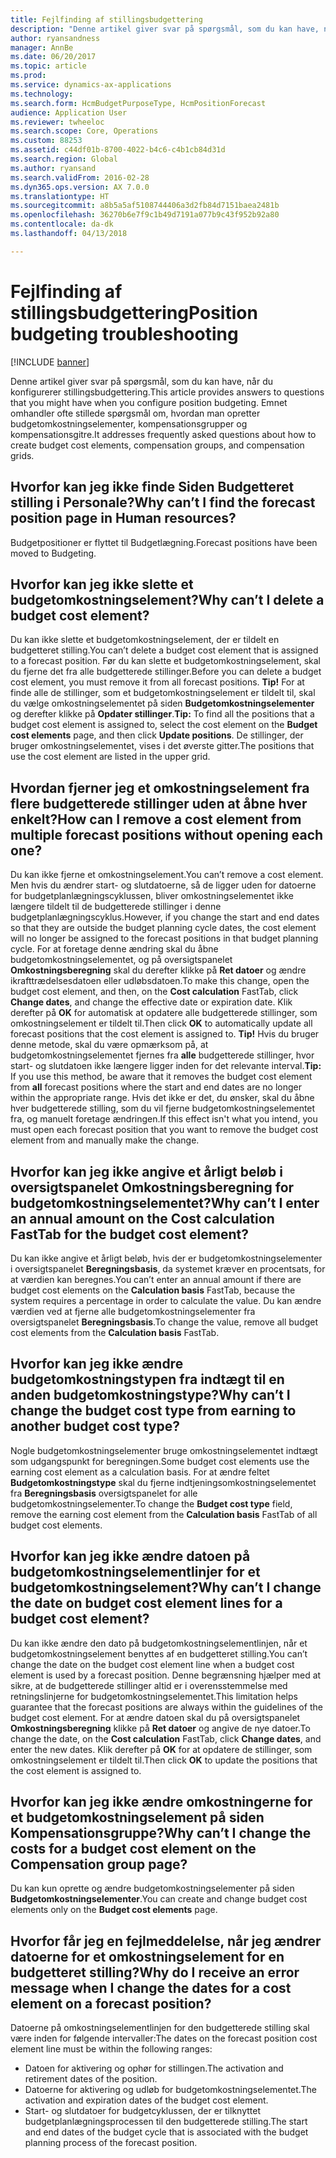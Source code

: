 ```yaml
---
title: Fejlfinding af stillingsbudgettering
description: "Denne artikel giver svar på spørgsmål, som du kan have, når du konfigurerer stillingsbudgettering. Emnet omhandler ofte stillede spørgsmål om, hvordan man opretter budgetomkostningselementer, kompensationsgrupper og kompensationsgitre."
author: ryansandness
manager: AnnBe
ms.date: 06/20/2017
ms.topic: article
ms.prod: 
ms.service: dynamics-ax-applications
ms.technology: 
ms.search.form: HcmBudgetPurposeType, HcmPositionForecast
audience: Application User
ms.reviewer: twheeloc
ms.search.scope: Core, Operations
ms.custom: 88253
ms.assetid: c44df01b-8700-4022-b4c6-c4b1cb84d31d
ms.search.region: Global
ms.author: ryansand
ms.search.validFrom: 2016-02-28
ms.dyn365.ops.version: AX 7.0.0
ms.translationtype: HT
ms.sourcegitcommit: a8b5a5af5108744406a3d2fb84d7151baea2481b
ms.openlocfilehash: 36270b6e7f9c1b49d7191a077b9c43f952b92a80
ms.contentlocale: da-dk
ms.lasthandoff: 04/13/2018

---
```


# <a name="position-budgeting-troubleshooting"></a><span data-ttu-id="f1f89-104">Fejlfinding af stillingsbudgettering</span><span class="sxs-lookup"><span data-stu-id="f1f89-104">Position budgeting troubleshooting</span></span>

[!INCLUDE [banner](../includes/banner.md)]

<span data-ttu-id="f1f89-105">Denne artikel giver svar på spørgsmål, som du kan have, når du konfigurerer stillingsbudgettering.</span><span class="sxs-lookup"><span data-stu-id="f1f89-105">This article provides answers to questions that you might have when you configure position budgeting.</span></span> <span data-ttu-id="f1f89-106">Emnet omhandler ofte stillede spørgsmål om, hvordan man opretter budgetomkostningselementer, kompensationsgrupper og kompensationsgitre.</span><span class="sxs-lookup"><span data-stu-id="f1f89-106">It addresses frequently asked questions about how to create budget cost elements, compensation groups, and compensation grids.</span></span> 

<a name="why-cant-i-find-the-forecast-position-page-in-human-resources"></a><span data-ttu-id="f1f89-107">Hvorfor kan jeg ikke finde Siden Budgetteret stilling i Personale?</span><span class="sxs-lookup"><span data-stu-id="f1f89-107">Why can’t I find the forecast position page in Human resources?</span></span>
---------------------------------------------------------------

<span data-ttu-id="f1f89-108">Budgetpositioner er flyttet til Budgetlægning.</span><span class="sxs-lookup"><span data-stu-id="f1f89-108">Forecast positions have been moved to Budgeting.</span></span>

## <a name="why-cant-i-delete-a-budget-cost-element"></a><span data-ttu-id="f1f89-109">Hvorfor kan jeg ikke slette et budgetomkostningselement?</span><span class="sxs-lookup"><span data-stu-id="f1f89-109">Why can’t I delete a budget cost element?</span></span>
<span data-ttu-id="f1f89-110">Du kan ikke slette et budgetomkostningselement, der er tildelt en budgetteret stilling.</span><span class="sxs-lookup"><span data-stu-id="f1f89-110">You can’t delete a budget cost element that is assigned to a forecast position.</span></span> <span data-ttu-id="f1f89-111">Før du kan slette et budgetomkostningselement, skal du fjerne det fra alle budgetterede stillinger.</span><span class="sxs-lookup"><span data-stu-id="f1f89-111">Before you can delete a budget cost element, you must remove it from all forecast positions.</span></span> <span data-ttu-id="f1f89-112">**Tip!** For at finde alle de stillinger, som et budgetomkostningselement er tildelt til, skal du vælge omkostningselementet på siden **Budgetomkostningselementer** og derefter klikke på **Opdater stillinger**.</span><span class="sxs-lookup"><span data-stu-id="f1f89-112">**Tip:** To find all the positions that a budget cost element is assigned to, select the cost element on the **Budget cost elements** page, and then click **Update positions**.</span></span> <span data-ttu-id="f1f89-113">De stillinger, der bruger omkostningselementet, vises i det øverste gitter.</span><span class="sxs-lookup"><span data-stu-id="f1f89-113">The positions that use the cost element are listed in the upper grid.</span></span>

## <a name="how-can-i-remove-a-cost-element-from-multiple-forecast-positions-without-opening-each-one"></a><span data-ttu-id="f1f89-114">Hvordan fjerner jeg et omkostningselement fra flere budgetterede stillinger uden at åbne hver enkelt?</span><span class="sxs-lookup"><span data-stu-id="f1f89-114">How can I remove a cost element from multiple forecast positions without opening each one?</span></span>
<span data-ttu-id="f1f89-115">Du kan ikke fjerne et omkostningselement.</span><span class="sxs-lookup"><span data-stu-id="f1f89-115">You can’t remove a cost element.</span></span> <span data-ttu-id="f1f89-116">Men hvis du ændrer start- og slutdatoerne, så de ligger uden for datoerne for budgetplanlægningscyklussen, bliver omkostningselementet ikke længere tildelt til de budgetterede stillinger i denne budgetplanlægningscyklus.</span><span class="sxs-lookup"><span data-stu-id="f1f89-116">However, if you change the start and end dates so that they are outside the budget planning cycle dates, the cost element will no longer be assigned to the forecast positions in that budget planning cycle.</span></span> <span data-ttu-id="f1f89-117">For at foretage denne ændring skal du åbne budgetomkostningselementet, og på oversigtspanelet **Omkostningsberegning** skal du derefter klikke på **Ret datoer** og ændre ikrafttrædelsesdatoen eller udløbsdatoen.</span><span class="sxs-lookup"><span data-stu-id="f1f89-117">To make this change, open the budget cost element, and then, on the **Cost calculation** FastTab, click **Change dates**, and change the effective date or expiration date.</span></span> <span data-ttu-id="f1f89-118">Klik derefter på **OK** for automatisk at opdatere alle budgetterede stillinger, som omkostningselement er tildelt til.</span><span class="sxs-lookup"><span data-stu-id="f1f89-118">Then click **OK** to automatically update all forecast positions that the cost element is assigned to.</span></span> <span data-ttu-id="f1f89-119">**Tip!** Hvis du bruger denne metode, skal du være opmærksom på, at budgetomkostningselementet fjernes fra **alle** budgetterede stillinger, hvor start- og slutdatoen ikke længere ligger inden for det relevante interval.</span><span class="sxs-lookup"><span data-stu-id="f1f89-119">**Tip:** If you use this method, be aware that it removes the budget cost element from **all** forecast positions where the start and end dates are no longer within the appropriate range.</span></span> <span data-ttu-id="f1f89-120">Hvis det ikke er det, du ønsker, skal du åbne hver budgetterede stilling, som du vil fjerne budgetomkostningselementet fra, og manuelt foretage ændringen.</span><span class="sxs-lookup"><span data-stu-id="f1f89-120">If this effect isn't what you intend, you must open each forecast position that you want to remove the budget cost element from and manually make the change.</span></span>

## <a name="why-cant-i-enter-an-annual-amount-on-the-cost-calculation-fasttab-for-the-budget-cost-element"></a><span data-ttu-id="f1f89-121">Hvorfor kan jeg ikke angive et årligt beløb i oversigtspanelet Omkostningsberegning for budgetomkostningselementet?</span><span class="sxs-lookup"><span data-stu-id="f1f89-121">Why can’t I enter an annual amount on the Cost calculation FastTab for the budget cost element?</span></span>
<span data-ttu-id="f1f89-122">Du kan ikke angive et årligt beløb, hvis der er budgetomkostningselementer i oversigtspanelet **Beregningsbasis**, da systemet kræver en procentsats, for at værdien kan beregnes.</span><span class="sxs-lookup"><span data-stu-id="f1f89-122">You can’t enter an annual amount if there are budget cost elements on the **Calculation basis** FastTab, because the system requires a percentage in order to calculate the value.</span></span> <span data-ttu-id="f1f89-123">Du kan ændre værdien ved at fjerne alle budgetomkostningselementer fra oversigtspanelet **Beregningsbasis**.</span><span class="sxs-lookup"><span data-stu-id="f1f89-123">To change the value, remove all budget cost elements from the **Calculation basis** FastTab.</span></span>

## <a name="why-cant-i-change-the-budget-cost-type-from-earning-to-another-budget-cost-type"></a><span data-ttu-id="f1f89-124">Hvorfor kan jeg ikke ændre budgetomkostningstypen fra indtægt til en anden budgetomkostningstype?</span><span class="sxs-lookup"><span data-stu-id="f1f89-124">Why can’t I change the budget cost type from earning to another budget cost type?</span></span>
<span data-ttu-id="f1f89-125">Nogle budgetomkostningselementer bruge omkostningselementet indtægt som udgangspunkt for beregningen.</span><span class="sxs-lookup"><span data-stu-id="f1f89-125">Some budget cost elements use the earning cost element as a calculation basis.</span></span> <span data-ttu-id="f1f89-126">For at ændre feltet **Budgetomkostningstype** skal du fjerne indtjeningsomkostningselementet fra **Beregningsbasis** oversigtspanelet for alle budgetomkostningselementer.</span><span class="sxs-lookup"><span data-stu-id="f1f89-126">To change the **Budget cost type** field, remove the earning cost element from the **Calculation basis** FastTab of all budget cost elements.</span></span>

## <a name="why-cant-i-change-the-date-on-budget-cost-element-lines-for-a-budget-cost-element"></a><span data-ttu-id="f1f89-127">Hvorfor kan jeg ikke ændre datoen på budgetomkostningselementlinjer for et budgetomkostningselement?</span><span class="sxs-lookup"><span data-stu-id="f1f89-127">Why can’t I change the date on budget cost element lines for a budget cost element?</span></span>
<span data-ttu-id="f1f89-128">Du kan ikke ændre den dato på budgetomkostningselementlinjen, når et budgetomkostningselement benyttes af en budgetteret stilling.</span><span class="sxs-lookup"><span data-stu-id="f1f89-128">You can’t change the date on the budget cost element line when a budget cost element is used by a forecast position.</span></span> <span data-ttu-id="f1f89-129">Denne begrænsning hjælper med at sikre, at de budgetterede stillinger altid er i overensstemmelse med retningslinjerne for budgetomkostningselementet.</span><span class="sxs-lookup"><span data-stu-id="f1f89-129">This limitation helps guarantee that the forecast positions are always within the guidelines of the budget cost element.</span></span> <span data-ttu-id="f1f89-130">For at ændre datoen skal du på oversigtspanelet **Omkostningsberegning** klikke på **Ret datoer** og angive de nye datoer.</span><span class="sxs-lookup"><span data-stu-id="f1f89-130">To change the date, on the **Cost calculation** FastTab, click **Change dates**, and enter the new dates.</span></span> <span data-ttu-id="f1f89-131">Klik derefter på **OK** for at opdatere de stillinger, som omkostningselement er tildelt til.</span><span class="sxs-lookup"><span data-stu-id="f1f89-131">Then click **OK** to update the positions that the cost element is assigned to.</span></span>

## <a name="why-cant-i-change-the-costs-for-a-budget-cost-element-on-the-compensation-group-page"></a><span data-ttu-id="f1f89-132">Hvorfor kan jeg ikke ændre omkostningerne for et budgetomkostningselement på siden Kompensationsgruppe?</span><span class="sxs-lookup"><span data-stu-id="f1f89-132">Why can’t I change the costs for a budget cost element on the Compensation group page?</span></span>
<span data-ttu-id="f1f89-133">Du kan kun oprette og ændre budgetomkostningselementer på siden **Budgetomkostningselementer**.</span><span class="sxs-lookup"><span data-stu-id="f1f89-133">You can create and change budget cost elements only on the **Budget cost elements** page.</span></span>

## <a name="why-do-i-receive-an-error-message-when-i-change-the-dates-for-a-cost-element-on-a-forecast-position"></a><span data-ttu-id="f1f89-134">Hvorfor får jeg en fejlmeddelelse, når jeg ændrer datoerne for et omkostningselement for en budgetteret stilling?</span><span class="sxs-lookup"><span data-stu-id="f1f89-134">Why do I receive an error message when I change the dates for a cost element on a forecast position?</span></span>
<span data-ttu-id="f1f89-135">Datoerne på omkostningselementlinjen for den budgetterede stilling skal være inden for følgende intervaller:</span><span class="sxs-lookup"><span data-stu-id="f1f89-135">The dates on the forecast position cost element line must be within the following ranges:</span></span>

-   <span data-ttu-id="f1f89-136">Datoen for aktivering og ophør for stillingen.</span><span class="sxs-lookup"><span data-stu-id="f1f89-136">The activation and retirement dates of the position.</span></span>
-   <span data-ttu-id="f1f89-137">Datoerne for aktivering og udløb for budgetomkostningselementet.</span><span class="sxs-lookup"><span data-stu-id="f1f89-137">The activation and expiration dates of the budget cost element.</span></span>
-   <span data-ttu-id="f1f89-138">Start- og slutdatoer for budgetcyklussen, der er tilknyttet budgetplanlægningsprocessen til den budgetterede stilling.</span><span class="sxs-lookup"><span data-stu-id="f1f89-138">The start and end dates of the budget cycle that is associated with the budget planning process of the forecast position.</span></span>





